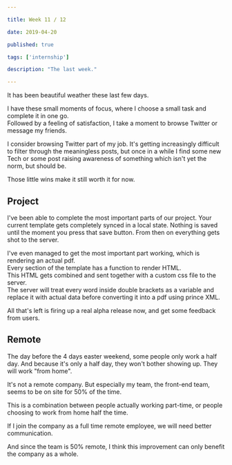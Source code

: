 ```yaml
---

title: Week 11 / 12

date: 2019-04-20

published: true

tags: ['internship']

description: "The last week."

---
```


It has been beautiful weather these last few days.

I have these small moments of focus, where I choose a small task and complete it in one go.  
Followed by a feeling of satisfaction, I take a moment to browse Twitter or message my friends.

I consider browsing Twitter part of my job. It's getting increasingly difficult to filter through the meaningless posts, but once in a while I find some new Tech or some post raising awareness of something which isn't yet the norm, but should be.

Those little wins make it still worth it for now.

## Project

I've been able to complete the most important parts of our project. Your current template gets completely synced in a local state. Nothing is saved until the moment you press that save button. From then on everything gets shot to the server.

I've even managed to get the most important part working, which is rendering an actual pdf.  
Every section of the template has a function to render HTML.  
This HTML gets combined and sent together with a custom css file to the server.  
The server will treat every word inside double brackets as a variable and replace it with actual data before converting it into a pdf using prince XML.

All that's left is firing up a real alpha release now, and get some feedback from users.

## Remote

The day before the 4 days easter weekend, some people only work a half day. And because it's only a half day, they won't bother showing up. They will work "from home".

It's not a remote company. But especially my team, the front-end team, seems to be on site for 50% of the time.

This is a combination between people actually working part-time, or people choosing to work from home half the time.

If I join the company as a full time remote employee, we will need better communication. 

And since the team is 50% remote, I think this improvement can only benefit the company as a whole.
